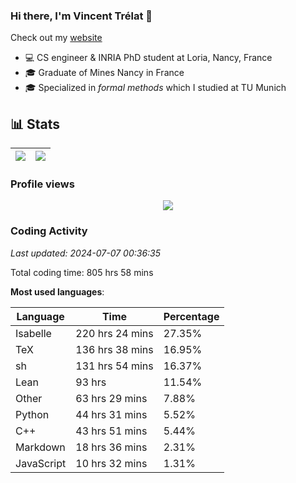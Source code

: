 ### Hi there, I'm Vincent Trélat 👋

Check out my [website](https://vtrelat.github.io)

-   💻 CS engineer & INRIA PhD student at Loria, Nancy, France
-   🎓 Graduate of Mines Nancy in France
-   🎓 Specialized in _formal methods_ which I studied at TU Munich

## 📊 **Stats**

| <img align="center" src="https://readme-stats.clckblog.space/api?username=VTrelat&show_icons=true&include_all_commits=true&theme=tokyonight&hide_border=true" /> | <img align="center" src="https://readme-stats.clckblog.space/api/top-langs/?username=VTrelat&layout=compact&theme=tokyonight&hide_border=true" /> |
| ---------------------------------------------------------------------------------------------------------------------------------------------------------------- | ------------------------------------------------------------------------------------------------------------------------------------------------- |

### Profile views

<p align="center">
 <img src="https://profile-counter.glitch.me/VTrelat/count.svg" />
</p>

<!--automations-->
### Coding Activity
_Last updated: 2024-07-07 00:36:35_

Total coding time: 805 hrs 58 mins

**Most used languages**:

| Language | Time | Percentage |
| ------------- | ------------- | ------------- |
| Isabelle | 220 hrs 24 mins | 27.35% |
| TeX | 136 hrs 38 mins | 16.95% |
| sh | 131 hrs 54 mins | 16.37% |
| Lean | 93 hrs | 11.54% |
| Other | 63 hrs 29 mins | 7.88% |
| Python | 44 hrs 31 mins | 5.52% |
| C++ | 43 hrs 51 mins | 5.44% |
| Markdown | 18 hrs 36 mins | 2.31% |
| JavaScript | 10 hrs 32 mins | 1.31% |

